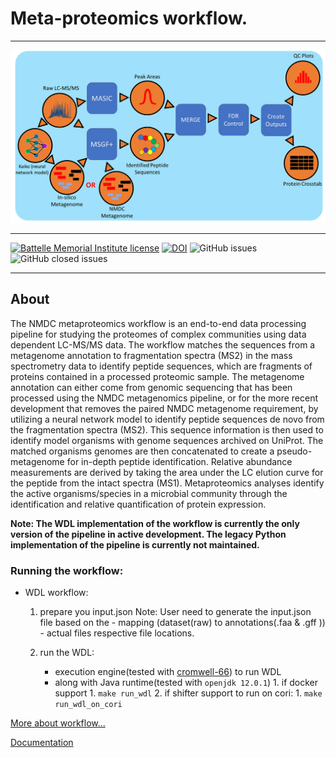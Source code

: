 # Meta-proteomics workflow.
<hr>

![workflow](docs/workflow_diagram_v2.png)  

<hr>

[![Battelle Memorial Institute license](https://img.shields.io/badge/license-Battelle%20Memorial%20Institute-green)](https://github.com/microbiomedata/metaPro/blob/master/license.txt)
[![DOI](https://zenodo.org/badge/DOI/10.5281/zenodo.5748584.svg)](https://doi.org/10.5281/zenodo.5748584)
![GitHub issues](https://img.shields.io/github/issues-raw/microbiomedata/metaPro)
![GitHub closed issues](https://img.shields.io/github/issues-closed-raw/microbiomedata/metaPro)
<hr>

## About
<!-- Meta-proteomics workflow is an end-to-end data processing and analyzing pipeline for studying proteomes i.e studying [protein identification and characterization using MS/MS data](https://www.sciencedirect.com/science/article/pii/S1874391911002053). -->

The NMDC metaproteomics workflow is an end-to-end data processing pipeline for studying the proteomes of complex communities using data dependent LC-MS/MS data. The workflow matches the sequences from a metagenome annotation to fragmentation spectra (MS2) in the mass spectrometry data to identify peptide sequences, which are fragments of proteins contained in a processed proteomic sample. The metagenome annotation can either come from genomic sequencing that has been processed using the NMDC metagenomics pipeline, or for the more recent development that removes the paired NMDC metagenome requirement, by utilizing a neural network model to identify peptide sequences de novo from the fragmentation spectra (MS2). This sequence information is then used to identify model organisms with genome sequences archived on UniProt. The matched organisms genomes are then concatenated to create a pseudo-metagenome for in-depth peptide identification. Relative abundance measurements are derived by taking the area under the LC elution curve for the peptide from the intact spectra (MS1).
Metaproteomics analyses identify the active organisms/species in a microbial community through the identification and relative quantification of protein expression.

**Note: The WDL implementation of the workflow is currently the only version of the pipeline in active development. The legacy Python implementation of the pipeline is currently not maintained.**

### Running the workflow:

- WDL workflow:

    1. prepare you input.json
       Note: User need to generate the input.json file based on the 
             - mapping (dataset(raw) to annotations(.faa & .gff ))
             - actual files respective file locations. 

    2. run the WDL:
       - execution engine(tested with [cromwell-66](https://github.com/broadinstitute/cromwell/releases)) to run WDL 
       - along with Java runtime(tested with `openjdk 12.0.1`)
             1. if docker support 
                1. `make run_wdl`
             2. if shifter support to run on cori:
                1. `make run_wdl_on_cori`


[More about workflow...](docs/index.rst)

[Documentation](https://nmdc-proteomics-workflow.readthedocs.io/en/latest/)
